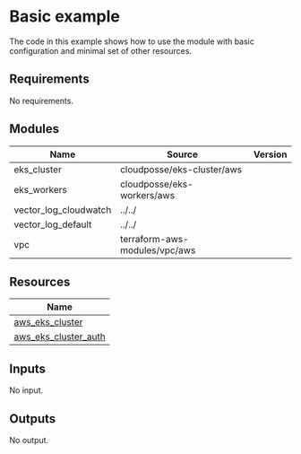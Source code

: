 # Basic example

The code in this example shows how to use the module with basic configuration and minimal set of other resources.

<!-- BEGINNING OF PRE-COMMIT-TERRAFORM DOCS HOOK -->
## Requirements

No requirements.

## Modules

| Name | Source | Version |
|------|--------|---------|
| eks_cluster | cloudposse/eks-cluster/aws |  |
| eks_workers | cloudposse/eks-workers/aws |  |
| vector_log_cloudwatch | ../../ |  |
| vector_log_default | ../../ |  |
| vpc | terraform-aws-modules/vpc/aws |  |

## Resources

| Name |
|------|
| [aws_eks_cluster](https://registry.terraform.io/providers/hashicorp/aws/latest/docs/data-sources/eks_cluster) |
| [aws_eks_cluster_auth](https://registry.terraform.io/providers/hashicorp/aws/latest/docs/data-sources/eks_cluster_auth) |

## Inputs

No input.

## Outputs

No output.
<!-- END OF PRE-COMMIT-TERRAFORM DOCS HOOK -->
